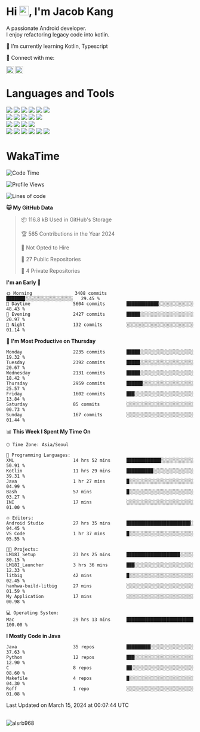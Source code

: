 # Hi <img src="https://media.giphy.com/media/hvRJCLFzcasrR4ia7z/giphy.gif" width="25px">, I'm Jacob Kang
A passionate Android developer.
</br>
I enjoy refactoring legacy code into kotlin.

🌱 I’m currently learning Kotlin, Typescript

🤝 Connect with me:

<a href="https://www.linkedin.com/in/minkyu-kang-b7477b1b2/"><img align="left" src="https://raw.githubusercontent.com/yushi1007/yushi1007/main/images/linkedin.svg" alt="Minkyu Kang | LinkedIn" width="21px"/></a>
<a href="https://www.instagram.com/_jacob_kang/"><img align="left" src="https://raw.githubusercontent.com/yushi1007/yushi1007/main/images/instagram.svg" alt="Jacob Kang | Instagram" width="21px"/></a>

</br>

# Languages and Tools

<div align="left">
<img src="https://img.shields.io/badge/java-007396?logo=java&logoColor=white"/>
<img src="https://img.shields.io/badge/kotlin-7F52FF?logo=kotlin&logoColor=white"/>
<img src="https://img.shields.io/badge/python-3776AB?logo=python&logoColor=white"/>
<img src="https://img.shields.io/badge/bash shell-4EAA25?logo=gnubash&logoColor=white"/>
<img src="https://img.shields.io/badge/c-A8B9CC?logo=c&logoColor=white"/>
<img src="https://img.shields.io/badge/c++-00599C?logo=c%2b%2b&logoColor=white"/>
</div>
<div align="left">
<img src="https://img.shields.io/badge/git-F05032?logo=git&logoColor=white"/>
<img src="https://img.shields.io/badge/github-181717?logo=github&logoColor=white"/>
<img src="https://img.shields.io/badge/mysql-4479A1?logo=mysql&logoColor=white"/>
<img src="https://img.shields.io/badge/sqlite-003B57?logo=sqlite&logoColor=white"/>
<img src="https://img.shields.io/badge/amazon AWS-232F3E?logo=amazonaws&logoColor=white"/>
</div>
<div align="left">
<img src="https://img.shields.io/badge/android-3DDC84?logo=android&logoColor=white"/>
<img src="https://img.shields.io/badge/linux-FCC624?logo=linux&logoColor=white"/>
<img src="https://img.shields.io/badge/flask-000000?logo=flask&logoColor=white"/>
<img src="https://img.shields.io/badge/arduino-00979D?logo=arduino&logoColor=white"/>
</div>
<div align="left">
<img src="https://img.shields.io/badge/slack-4A154B?logo=slack&logoColor=white"/>
<img src="https://img.shields.io/badge/notion-000000?logo=notion&logoColor=white"/>
<img src="https://img.shields.io/badge/jira-0052CC?logo=jira&logoColor=white"/>
<img src="https://img.shields.io/badge/postman-FF6C37?logo=postman&logoColor=white"/>
<img src="https://img.shields.io/badge/intellij-000000?logo=intellijidea&logoColor=white"/>
<img src="https://img.shields.io/badge/pycharm-000000?logo=pycharm&logoColor=white"/>
</div>

# WakaTime

<!--START_SECTION:waka-->
![Code Time](http://img.shields.io/badge/Code%20Time-3%2C603%20hrs%2034%20mins-blue)

![Profile Views](http://img.shields.io/badge/Profile%20Views-0-blue)

![Lines of code](https://img.shields.io/badge/From%20Hello%20World%20I%27ve%20Written-7.9%20million%20lines%20of%20code-blue)

**🐱 My GitHub Data** 

> 📦 116.8 kB Used in GitHub's Storage 
 > 
> 🏆 565 Contributions in the Year 2024
 > 
> 🚫 Not Opted to Hire
 > 
> 📜 27 Public Repositories 
 > 
> 🔑 4 Private Repositories 
 > 
**I'm an Early 🐤** 

```text
🌞 Morning                3408 commits        ███████░░░░░░░░░░░░░░░░░░   29.45 % 
🌆 Daytime                5604 commits        ████████████░░░░░░░░░░░░░   48.43 % 
🌃 Evening                2427 commits        █████░░░░░░░░░░░░░░░░░░░░   20.97 % 
🌙 Night                  132 commits         ░░░░░░░░░░░░░░░░░░░░░░░░░   01.14 % 
```
📅 **I'm Most Productive on Thursday** 

```text
Monday                   2235 commits        █████░░░░░░░░░░░░░░░░░░░░   19.32 % 
Tuesday                  2392 commits        █████░░░░░░░░░░░░░░░░░░░░   20.67 % 
Wednesday                2131 commits        █████░░░░░░░░░░░░░░░░░░░░   18.42 % 
Thursday                 2959 commits        ██████░░░░░░░░░░░░░░░░░░░   25.57 % 
Friday                   1602 commits        ███░░░░░░░░░░░░░░░░░░░░░░   13.84 % 
Saturday                 85 commits          ░░░░░░░░░░░░░░░░░░░░░░░░░   00.73 % 
Sunday                   167 commits         ░░░░░░░░░░░░░░░░░░░░░░░░░   01.44 % 
```


📊 **This Week I Spent My Time On** 

```text
🕑︎ Time Zone: Asia/Seoul

💬 Programming Languages: 
XML                      14 hrs 52 mins      █████████████░░░░░░░░░░░░   50.91 % 
Kotlin                   11 hrs 29 mins      ██████████░░░░░░░░░░░░░░░   39.31 % 
Java                     1 hr 27 mins        █░░░░░░░░░░░░░░░░░░░░░░░░   04.99 % 
Bash                     57 mins             █░░░░░░░░░░░░░░░░░░░░░░░░   03.27 % 
INI                      17 mins             ░░░░░░░░░░░░░░░░░░░░░░░░░   01.00 % 

🔥 Editors: 
Android Studio           27 hrs 35 mins      ████████████████████████░   94.45 % 
VS Code                  1 hr 37 mins        █░░░░░░░░░░░░░░░░░░░░░░░░   05.55 % 

🐱‍💻 Projects: 
LM18I_Setup              23 hrs 25 mins      ████████████████████░░░░░   80.15 % 
LM18I_Launcher           3 hrs 36 mins       ███░░░░░░░░░░░░░░░░░░░░░░   12.33 % 
litbig                   42 mins             █░░░░░░░░░░░░░░░░░░░░░░░░   02.45 % 
hanhwa-build-litbig      27 mins             ░░░░░░░░░░░░░░░░░░░░░░░░░   01.59 % 
My Application           17 mins             ░░░░░░░░░░░░░░░░░░░░░░░░░   00.98 % 

💻 Operating System: 
Mac                      29 hrs 13 mins      █████████████████████████   100.00 % 
```

**I Mostly Code in Java** 

```text
Java                     35 repos            █████████░░░░░░░░░░░░░░░░   37.63 % 
Python                   12 repos            ███░░░░░░░░░░░░░░░░░░░░░░   12.90 % 
C                        8 repos             ██░░░░░░░░░░░░░░░░░░░░░░░   08.60 % 
Makefile                 4 repos             █░░░░░░░░░░░░░░░░░░░░░░░░   04.30 % 
Roff                     1 repo              ░░░░░░░░░░░░░░░░░░░░░░░░░   01.08 % 
```




 Last Updated on March 15, 2024 at 00:07:44 UTC
<!--END_SECTION:waka-->

</br>

<div align="left">
<img align="left" src="https://github-readme-stats.vercel.app/api/top-langs?username=alsrb968&show_icons=true&locale=en&layout=compact&theme=dark" alt="alsrb968" />
</div>

